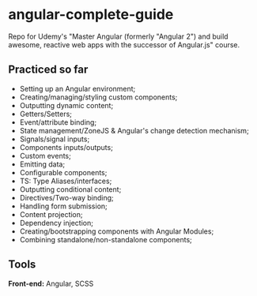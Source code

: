 # angular-complete-guide

Repo for Udemy's "Master Angular (formerly "Angular 2") and build awesome, reactive web apps with the successor of Angular.js" course.

## Practiced so far

- Setting up an Angular environment;
- Creating/managing/styling custom components;
- Outputting dynamic content;
- Getters/Setters;
- Event/attribute binding;
- State management/ZoneJS & Angular's change detection mechanism;
- Signals/signal inputs;
- Components inputs/outputs;
- Custom events;
- Emitting data;
- Configurable components;
- TS: Type Aliases/interfaces;
- Outputting conditional content;
- Directives/Two-way binding;
- Handling form submission;
- Content projection;
- Dependency injection;
- Creating/bootstrapping components with Angular Modules;
- Combining standalone/non-standalone components;

## Tools

**Front-end:** Angular, SCSS
